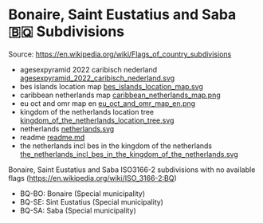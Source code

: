 # Bonaire, Saint Eustatius and Saba 🇧🇶 Subdivisions

Source: https://en.wikipedia.org/wiki/Flags_of_country_subdivisions

* agesexpyramid 2022 caribisch nederland [agesexpyramid_2022_caribisch_nederland.svg](https://github.com/amckenna41/iso3166-flag-icons/blob/main/iso3166-2-icons/BQ/agesexpyramid_2022_caribisch_nederland.svg)
* bes islands location map [bes_islands_location_map.svg](https://github.com/amckenna41/iso3166-flag-icons/blob/main/iso3166-2-icons/BQ/bes_islands_location_map.svg)
* caribbean netherlands map [caribbean_netherlands_map.png](https://github.com/amckenna41/iso3166-flag-icons/blob/main/iso3166-2-icons/BQ/caribbean_netherlands_map.png)
* eu oct and omr map en [eu_oct_and_omr_map_en.png](https://github.com/amckenna41/iso3166-flag-icons/blob/main/iso3166-2-icons/BQ/eu_oct_and_omr_map_en.png)
* kingdom of the netherlands location tree [kingdom_of_the_netherlands_location_tree.svg](https://github.com/amckenna41/iso3166-flag-icons/blob/main/iso3166-2-icons/BQ/kingdom_of_the_netherlands_location_tree.svg)
* netherlands [netherlands.svg](https://github.com/amckenna41/iso3166-flag-icons/blob/main/iso3166-2-icons/BQ/netherlands.svg)
* readme [readme.md](https://github.com/amckenna41/iso3166-flag-icons/blob/main/iso3166-2-icons/BQ/readme.md)
* the netherlands incl bes in the kingdom of the netherlands [the_netherlands_incl_bes_in_the_kingdom_of_the_netherlands.svg](https://github.com/amckenna41/iso3166-flag-icons/blob/main/iso3166-2-icons/BQ/the_netherlands_incl_bes_in_the_kingdom_of_the_netherlands.svg)

Bonaire, Saint Eustatius and Saba ISO3166-2 subdivisions with no available flags (https://en.wikipedia.org/wiki/ISO_3166-2:BQ)

* BQ-BO: Bonaire (Special municipality)
* BQ-SE: Sint Eustatius (Special municipality)
* BQ-SA: Saba (Special municipality)